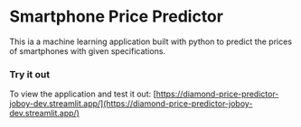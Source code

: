 # Smartphone Price Predictor
This ia a machine learning application built with python to predict the prices of smartphones with given specifications.

### Try it out
To view the application and test it out:
[https://diamond-price-predictor-joboy-dev.streamlit.app/](https://diamond-price-predictor-joboy-dev.streamlit.app/)